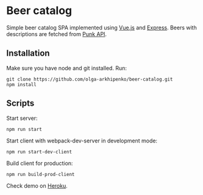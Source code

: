# Beer catalog
Simple beer catalog SPA implemented using [Vue.js](https://vuejs.org/) and [Express](http://expressjs.com/).
Beers with descriptions are fetched from [Punk API](https://punkapi.com/).

## Installation
Make sure you have node and git installed.
Run:
```
git clone https://github.com/olga-arkhipenko/beer-catalog.git
npm install
```

## Scripts
Start server:
```
npm run start
```

Start client with webpack-dev-server in development mode: 
```
npm run start-dev-client
```

Build client for production:
```
npm run build-prod-client
```
Check demo on [Heroku](https://beer-catalog-itechart.herokuapp.com/).